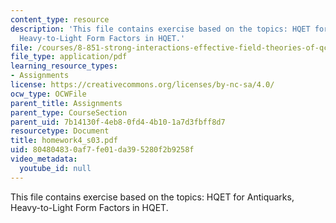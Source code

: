 ```yaml
---
content_type: resource
description: 'This file contains exercise based on the topics: HQET for Antiquarks,
  Heavy-to-Light Form Factors in HQET.'
file: /courses/8-851-strong-interactions-effective-field-theories-of-qcd-spring-2006/804804830af7fe01da395280f2b9258f_homework4_s03.pdf
file_type: application/pdf
learning_resource_types:
- Assignments
license: https://creativecommons.org/licenses/by-nc-sa/4.0/
ocw_type: OCWFile
parent_title: Assignments
parent_type: CourseSection
parent_uid: 7b14130f-4eb8-0fd4-4b10-1a7d3fbff8d7
resourcetype: Document
title: homework4_s03.pdf
uid: 80480483-0af7-fe01-da39-5280f2b9258f
video_metadata:
  youtube_id: null
---
```

This file contains exercise based on the topics: HQET for Antiquarks, Heavy-to-Light Form Factors in HQET.